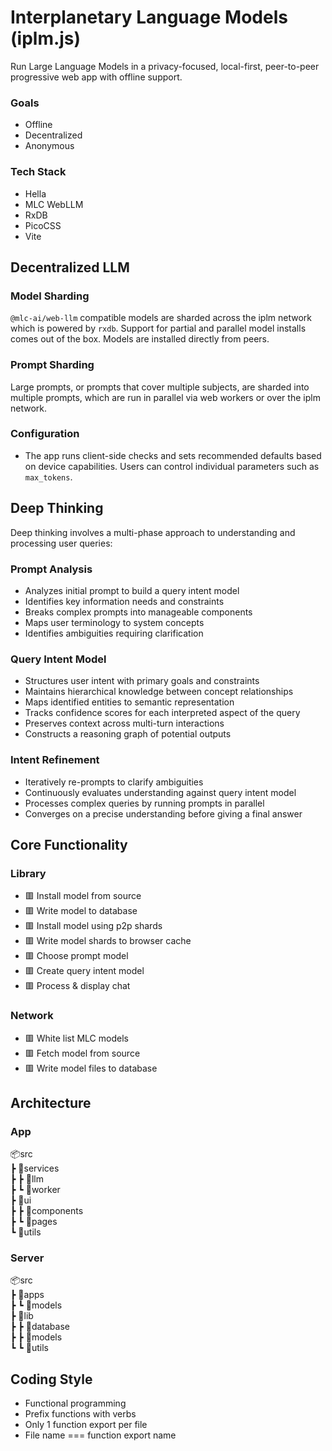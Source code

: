 # Interplanetary Language Models (iplm.js)

Run Large Language Models in a privacy-focused, local-first, peer-to-peer progressive web app with offline support.

### Goals

- Offline
- Decentralized
- Anonymous

### Tech Stack

- Hella
- MLC WebLLM
- RxDB
- PicoCSS
- Vite 

## Decentralized LLM

### Model Sharding

`@mlc-ai/web-llm` compatible models are sharded across the iplm network which is powered by `rxdb`. Support for partial and parallel model installs comes out of the box. Models are installed directly from peers.

### Prompt Sharding

Large prompts, or prompts that cover multiple subjects, are sharded into multiple prompts, which are run in parallel via web workers or over the iplm network.

### Configuration

- The app runs client-side checks and sets recommended defaults based on device capabilities. Users can control individual parameters such as `max_tokens`.

## Deep Thinking 

Deep thinking involves a multi-phase approach to understanding and processing user queries:

### Prompt Analysis

- Analyzes initial prompt to build a query intent model
- Identifies key information needs and constraints
- Breaks complex prompts into manageable components
- Maps user terminology to system concepts
- Identifies ambiguities requiring clarification

### Query Intent Model

- Structures user intent with primary goals and constraints
- Maintains hierarchical knowledge between concept relationships
- Maps identified entities to semantic representation
- Tracks confidence scores for each interpreted aspect of the query
- Preserves context across multi-turn interactions
- Constructs a reasoning graph of potential outputs

### Intent Refinement

- Iteratively re-prompts to clarify ambiguities
- Continuously evaluates understanding against query intent model
- Processes complex queries by running prompts in parallel
- Converges on a precise understanding before giving a final answer

## Core Functionality

### Library

- 🟥 Install model from source
- 🟥 Write model to database
- 🟥 Install model using p2p shards
- 🟥 Write model shards to browser cache
- 🟥 Choose prompt model
- 🟥 Create query intent model
- 🟥 Process & display chat

### Network

- 🟥 White list MLC models
- 🟥 Fetch model from source
- 🟥 Write model files to database 

## Architecture

### App

📦src    
 ┣ 📂services  
 ┣ ┣ 📂llm  
 ┣ ┗ 📂worker  
 ┣ 📂ui  
 ┣ ┣ 📂components  
 ┣ ┗ 📂pages  
 ┗ 📂utils  

### Server

📦src      
 ┣ 📂apps  
 ┣ ┗ 📂models  
 ┣ 📂lib  
 ┣ ┣ 📂database  
 ┣ ┣ 📂models  
 ┗ ┗ 📂utils  

 ## Coding Style
 - Functional programming
 - Prefix functions with verbs
 - Only 1 function export per file
 - File name === function export name